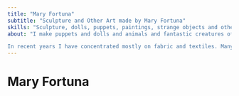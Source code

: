 ```yaml
---
title: "Mary Fortuna"
subtitle: "Sculpture and Other Art made by Mary Fortuna"
skills: "Sculpture, dolls, puppets, paintings, strange objects and other weirdness."
about: "I make puppets and dolls and animals and fantastic creatures of all kinds. I work in any medium that catches my interest, two or three dimensional, to make whatever I can conjure up. I’m more interested in the objects themselves than in any single, specific narrative.  My visual vocabulary draws from world mythology, the spirit world as conceived by people everywhere, and the infinite variety of life forms that make up the natural and supernatural worlds.

In recent years I have concentrated mostly on fabric and textiles. Many works take the form of flags or banners, embellished with embroidery, beads, buttons, found objects, and other materials. Other works include dolls, puppets, masks, mobiles, and three-dimensional human and animal figures. I go back to painting and collage on paper, canvas, or wood panels when it suits me."
---
```

# Mary Fortuna 